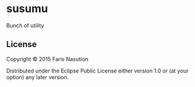 # susumu

Bunch of utility

## License

Copyright © 2015 Faris Nasution

Distributed under the Eclipse Public License either version 1.0 or (at
your option) any later version.
